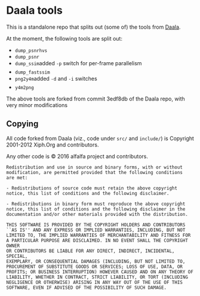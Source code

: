 # Daala tools #

This is a standalone repo that splits out (some of) the tools from
[Daala](https://github.com/xiph/daala).

At the moment, the following tools are split out:

- `dump_psnrhvs`
- `dump_psnr`
- `dump_ssim`&#151;added `-p` switch for per-frame parallelism
- `dump_fastssim`
- `png2y4m`&#151;added `-d` and `-i` switches
- `y4m2png`

The above tools are forked from commit 3edf8db of the Daala repo, with very
minor modifications

## Copying ##

All code forked from Daala (viz., code under `src/` and `include/`) is
Copyright 2001-2012 Xiph.Org and contributors.

Any other code is © 2016 alfalfa project and contributors.

    Redistribution and use in source and binary forms, with or without
    modification, are permitted provided that the following conditions
    are met:

    - Redistributions of source code must retain the above copyright
    notice, this list of conditions and the following disclaimer.

    - Redistributions in binary form must reproduce the above copyright
    notice, this list of conditions and the following disclaimer in the
    documentation and/or other materials provided with the distribution.

    THIS SOFTWARE IS PROVIDED BY THE COPYRIGHT HOLDERS AND CONTRIBUTORS
    ``AS IS'' AND ANY EXPRESS OR IMPLIED WARRANTIES, INCLUDING, BUT NOT
    LIMITED TO, THE IMPLIED WARRANTIES OF MERCHANTABILITY AND FITNESS FOR
    A PARTICULAR PURPOSE ARE DISCLAIMED. IN NO EVENT SHALL THE COPYRIGHT OWNER
    OR CONTRIBUTORS BE LIABLE FOR ANY DIRECT, INDIRECT, INCIDENTAL, SPECIAL,
    EXEMPLARY, OR CONSEQUENTIAL DAMAGES (INCLUDING, BUT NOT LIMITED TO,
    PROCUREMENT OF SUBSTITUTE GOODS OR SERVICES; LOSS OF USE, DATA, OR
    PROFITS; OR BUSINESS INTERRUPTION) HOWEVER CAUSED AND ON ANY THEORY OF
    LIABILITY, WHETHER IN CONTRACT, STRICT LIABILITY, OR TORT (INCLUDING
    NEGLIGENCE OR OTHERWISE) ARISING IN ANY WAY OUT OF THE USE OF THIS
    SOFTWARE, EVEN IF ADVISED OF THE POSSIBILITY OF SUCH DAMAGE.

